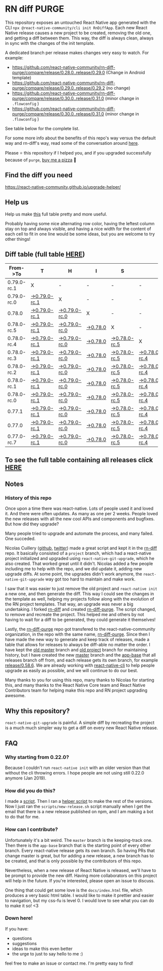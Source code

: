 # RN diff PURGE

This repository exposes an untouched React Native app generated with the CLI
`npx @react-native-community/cli init RnDiffApp`. Each new React Native release causes a new project to be created, removing the old one, and getting a diff between them. This way, the diff is always clean, always in sync with the changes of the init template.

A dedicated branch per release makes changes very easy
to watch. For example:

- https://github.com/react-native-community/rn-diff-purge/compare/release/0.28.0..release/0.29.0
  (Change in Android template)
- https://github.com/react-native-community/rn-diff-purge/compare/release/0.29.0..release/0.29.2
  (no change)
- https://github.com/react-native-community/rn-diff-purge/compare/release/0.30.0..release/0.31.0
  (minor change in `.flowconfig` )
- https://github.com/react-native-community/rn-diff-purge/compare/release/0.30.0..release/0.31.0
  (minor change in `.flowconfig` )

See table below for the complete list.

For some more info about the benefits of this repo's way versus the default way and rn-diff's way, read some of the conversation around [here](https://github.com/react-native-community/discussions-and-proposals/issues/68#issuecomment-452227478).

Please :star: this repository if I helped you, and if you upgraded successfully because of `purge`, [buy me a pizza](https://www.buymeacoffee.com/pvinis) :pizza:

## Find the diff you need

https://react-native-community.github.io/upgrade-helper/

## Help us

Help us make [this](https://react-native-community.github.io/rn-diff-purge) full table pretty and more useful.

Probably having some nice alternating row color, having the leftest column stay on top and always visible, and having a nice width for the content of each cell to fit in one line would be some ideas, but you are welcome to try other things!

## Diff table (full table [HERE](https://react-native-community.github.io/rn-diff-purge/))

| From->To    | T                                                                                                                         | H                                                                                                                         | I                                                                                                               | S                                                                                                                         |                                                                                                                           | I                                                                                                                         | S                                                                                                                         |                                                                                                                           | C                                                                                                                         | O                                                                                                               | O                                                                                                               | L |
| ----------- | ------------------------------------------------------------------------------------------------------------------------- | ------------------------------------------------------------------------------------------------------------------------- | --------------------------------------------------------------------------------------------------------------- | ------------------------------------------------------------------------------------------------------------------------- | ------------------------------------------------------------------------------------------------------------------------- | ------------------------------------------------------------------------------------------------------------------------- | ------------------------------------------------------------------------------------------------------------------------- | ------------------------------------------------------------------------------------------------------------------------- | ------------------------------------------------------------------------------------------------------------------------- | --------------------------------------------------------------------------------------------------------------- | --------------------------------------------------------------------------------------------------------------- | - |
| 0.79.0-rc.1 | X                                                                                                                         | -                                                                                                                         | -                                                                                                               | -                                                                                                                         | -                                                                                                                         | -                                                                                                                         | -                                                                                                                         | -                                                                                                                         | -                                                                                                                         | -                                                                                                               | -                                                                                                               | - |
| 0.79.0-rc.0 | [->0.79.0-rc.1](https://github.com/react-native-community/rn-diff-purge/compare/release/0.79.0-rc.0..release/0.79.0-rc.1) | X                                                                                                                         | -                                                                                                               | -                                                                                                                         | -                                                                                                                         | -                                                                                                                         | -                                                                                                                         | -                                                                                                                         | -                                                                                                                         | -                                                                                                               | -                                                                                                               | - |
| 0.78.0      | [->0.79.0-rc.1](https://github.com/react-native-community/rn-diff-purge/compare/release/0.78.0..release/0.79.0-rc.1)      | [->0.79.0-rc.0](https://github.com/react-native-community/rn-diff-purge/compare/release/0.78.0..release/0.79.0-rc.0)      | X                                                                                                               | -                                                                                                                         | -                                                                                                                         | -                                                                                                                         | -                                                                                                                         | -                                                                                                                         | -                                                                                                                         | -                                                                                                               | -                                                                                                               | - |
| 0.78.0-rc.5 | [->0.79.0-rc.1](https://github.com/react-native-community/rn-diff-purge/compare/release/0.78.0-rc.5..release/0.79.0-rc.1) | [->0.79.0-rc.0](https://github.com/react-native-community/rn-diff-purge/compare/release/0.78.0-rc.5..release/0.79.0-rc.0) | [->0.78.0](https://github.com/react-native-community/rn-diff-purge/compare/release/0.78.0-rc.5..release/0.78.0) | X                                                                                                                         | -                                                                                                                         | -                                                                                                                         | -                                                                                                                         | -                                                                                                                         | -                                                                                                                         | -                                                                                                               | -                                                                                                               | - |
| 0.78.0-rc.4 | [->0.79.0-rc.1](https://github.com/react-native-community/rn-diff-purge/compare/release/0.78.0-rc.4..release/0.79.0-rc.1) | [->0.79.0-rc.0](https://github.com/react-native-community/rn-diff-purge/compare/release/0.78.0-rc.4..release/0.79.0-rc.0) | [->0.78.0](https://github.com/react-native-community/rn-diff-purge/compare/release/0.78.0-rc.4..release/0.78.0) | [->0.78.0-rc.5](https://github.com/react-native-community/rn-diff-purge/compare/release/0.78.0-rc.4..release/0.78.0-rc.5) | X                                                                                                                         | -                                                                                                                         | -                                                                                                                         | -                                                                                                                         | -                                                                                                                         | -                                                                                                               | -                                                                                                               | - |
| 0.78.0-rc.3 | [->0.79.0-rc.1](https://github.com/react-native-community/rn-diff-purge/compare/release/0.78.0-rc.3..release/0.79.0-rc.1) | [->0.79.0-rc.0](https://github.com/react-native-community/rn-diff-purge/compare/release/0.78.0-rc.3..release/0.79.0-rc.0) | [->0.78.0](https://github.com/react-native-community/rn-diff-purge/compare/release/0.78.0-rc.3..release/0.78.0) | [->0.78.0-rc.5](https://github.com/react-native-community/rn-diff-purge/compare/release/0.78.0-rc.3..release/0.78.0-rc.5) | [->0.78.0-rc.4](https://github.com/react-native-community/rn-diff-purge/compare/release/0.78.0-rc.3..release/0.78.0-rc.4) | X                                                                                                                         | -                                                                                                                         | -                                                                                                                         | -                                                                                                                         | -                                                                                                               | -                                                                                                               | - |
| 0.78.0-rc.2 | [->0.79.0-rc.1](https://github.com/react-native-community/rn-diff-purge/compare/release/0.78.0-rc.2..release/0.79.0-rc.1) | [->0.79.0-rc.0](https://github.com/react-native-community/rn-diff-purge/compare/release/0.78.0-rc.2..release/0.79.0-rc.0) | [->0.78.0](https://github.com/react-native-community/rn-diff-purge/compare/release/0.78.0-rc.2..release/0.78.0) | [->0.78.0-rc.5](https://github.com/react-native-community/rn-diff-purge/compare/release/0.78.0-rc.2..release/0.78.0-rc.5) | [->0.78.0-rc.4](https://github.com/react-native-community/rn-diff-purge/compare/release/0.78.0-rc.2..release/0.78.0-rc.4) | [->0.78.0-rc.3](https://github.com/react-native-community/rn-diff-purge/compare/release/0.78.0-rc.2..release/0.78.0-rc.3) | X                                                                                                                         | -                                                                                                                         | -                                                                                                                         | -                                                                                                               | -                                                                                                               | - |
| 0.78.0-rc.1 | [->0.79.0-rc.1](https://github.com/react-native-community/rn-diff-purge/compare/release/0.78.0-rc.1..release/0.79.0-rc.1) | [->0.79.0-rc.0](https://github.com/react-native-community/rn-diff-purge/compare/release/0.78.0-rc.1..release/0.79.0-rc.0) | [->0.78.0](https://github.com/react-native-community/rn-diff-purge/compare/release/0.78.0-rc.1..release/0.78.0) | [->0.78.0-rc.5](https://github.com/react-native-community/rn-diff-purge/compare/release/0.78.0-rc.1..release/0.78.0-rc.5) | [->0.78.0-rc.4](https://github.com/react-native-community/rn-diff-purge/compare/release/0.78.0-rc.1..release/0.78.0-rc.4) | [->0.78.0-rc.3](https://github.com/react-native-community/rn-diff-purge/compare/release/0.78.0-rc.1..release/0.78.0-rc.3) | [->0.78.0-rc.2](https://github.com/react-native-community/rn-diff-purge/compare/release/0.78.0-rc.1..release/0.78.0-rc.2) | X                                                                                                                         | -                                                                                                                         | -                                                                                                               | -                                                                                                               | - |
| 0.78.0-rc.0 | [->0.79.0-rc.1](https://github.com/react-native-community/rn-diff-purge/compare/release/0.78.0-rc.0..release/0.79.0-rc.1) | [->0.79.0-rc.0](https://github.com/react-native-community/rn-diff-purge/compare/release/0.78.0-rc.0..release/0.79.0-rc.0) | [->0.78.0](https://github.com/react-native-community/rn-diff-purge/compare/release/0.78.0-rc.0..release/0.78.0) | [->0.78.0-rc.5](https://github.com/react-native-community/rn-diff-purge/compare/release/0.78.0-rc.0..release/0.78.0-rc.5) | [->0.78.0-rc.4](https://github.com/react-native-community/rn-diff-purge/compare/release/0.78.0-rc.0..release/0.78.0-rc.4) | [->0.78.0-rc.3](https://github.com/react-native-community/rn-diff-purge/compare/release/0.78.0-rc.0..release/0.78.0-rc.3) | [->0.78.0-rc.2](https://github.com/react-native-community/rn-diff-purge/compare/release/0.78.0-rc.0..release/0.78.0-rc.2) | [->0.78.0-rc.1](https://github.com/react-native-community/rn-diff-purge/compare/release/0.78.0-rc.0..release/0.78.0-rc.1) | X                                                                                                                         | -                                                                                                               | -                                                                                                               | - |
| 0.77.1      | [->0.79.0-rc.1](https://github.com/react-native-community/rn-diff-purge/compare/release/0.77.1..release/0.79.0-rc.1)      | [->0.79.0-rc.0](https://github.com/react-native-community/rn-diff-purge/compare/release/0.77.1..release/0.79.0-rc.0)      | [->0.78.0](https://github.com/react-native-community/rn-diff-purge/compare/release/0.77.1..release/0.78.0)      | [->0.78.0-rc.5](https://github.com/react-native-community/rn-diff-purge/compare/release/0.77.1..release/0.78.0-rc.5)      | [->0.78.0-rc.4](https://github.com/react-native-community/rn-diff-purge/compare/release/0.77.1..release/0.78.0-rc.4)      | [->0.78.0-rc.3](https://github.com/react-native-community/rn-diff-purge/compare/release/0.77.1..release/0.78.0-rc.3)      | [->0.78.0-rc.2](https://github.com/react-native-community/rn-diff-purge/compare/release/0.77.1..release/0.78.0-rc.2)      | [->0.78.0-rc.1](https://github.com/react-native-community/rn-diff-purge/compare/release/0.77.1..release/0.78.0-rc.1)      | [->0.78.0-rc.0](https://github.com/react-native-community/rn-diff-purge/compare/release/0.77.1..release/0.78.0-rc.0)      | X                                                                                                               | -                                                                                                               | - |
| 0.77.0      | [->0.79.0-rc.1](https://github.com/react-native-community/rn-diff-purge/compare/release/0.77.0..release/0.79.0-rc.1)      | [->0.79.0-rc.0](https://github.com/react-native-community/rn-diff-purge/compare/release/0.77.0..release/0.79.0-rc.0)      | [->0.78.0](https://github.com/react-native-community/rn-diff-purge/compare/release/0.77.0..release/0.78.0)      | [->0.78.0-rc.5](https://github.com/react-native-community/rn-diff-purge/compare/release/0.77.0..release/0.78.0-rc.5)      | [->0.78.0-rc.4](https://github.com/react-native-community/rn-diff-purge/compare/release/0.77.0..release/0.78.0-rc.4)      | [->0.78.0-rc.3](https://github.com/react-native-community/rn-diff-purge/compare/release/0.77.0..release/0.78.0-rc.3)      | [->0.78.0-rc.2](https://github.com/react-native-community/rn-diff-purge/compare/release/0.77.0..release/0.78.0-rc.2)      | [->0.78.0-rc.1](https://github.com/react-native-community/rn-diff-purge/compare/release/0.77.0..release/0.78.0-rc.1)      | [->0.78.0-rc.0](https://github.com/react-native-community/rn-diff-purge/compare/release/0.77.0..release/0.78.0-rc.0)      | [->0.77.1](https://github.com/react-native-community/rn-diff-purge/compare/release/0.77.0..release/0.77.1)      | X                                                                                                               | - |
| 0.77.0-rc.7 | [->0.79.0-rc.1](https://github.com/react-native-community/rn-diff-purge/compare/release/0.77.0-rc.7..release/0.79.0-rc.1) | [->0.79.0-rc.0](https://github.com/react-native-community/rn-diff-purge/compare/release/0.77.0-rc.7..release/0.79.0-rc.0) | [->0.78.0](https://github.com/react-native-community/rn-diff-purge/compare/release/0.77.0-rc.7..release/0.78.0) | [->0.78.0-rc.5](https://github.com/react-native-community/rn-diff-purge/compare/release/0.77.0-rc.7..release/0.78.0-rc.5) | [->0.78.0-rc.4](https://github.com/react-native-community/rn-diff-purge/compare/release/0.77.0-rc.7..release/0.78.0-rc.4) | [->0.78.0-rc.3](https://github.com/react-native-community/rn-diff-purge/compare/release/0.77.0-rc.7..release/0.78.0-rc.3) | [->0.78.0-rc.2](https://github.com/react-native-community/rn-diff-purge/compare/release/0.77.0-rc.7..release/0.78.0-rc.2) | [->0.78.0-rc.1](https://github.com/react-native-community/rn-diff-purge/compare/release/0.77.0-rc.7..release/0.78.0-rc.1) | [->0.78.0-rc.0](https://github.com/react-native-community/rn-diff-purge/compare/release/0.77.0-rc.7..release/0.78.0-rc.0) | [->0.77.1](https://github.com/react-native-community/rn-diff-purge/compare/release/0.77.0-rc.7..release/0.77.1) | [->0.77.0](https://github.com/react-native-community/rn-diff-purge/compare/release/0.77.0-rc.7..release/0.77.0) | X |

## To see the full table containing all releases click [HERE](https://react-native-community.github.io/rn-diff-purge/)

## Notes

### History of this repo

Once upon a time there was react-native. Lots of people used it and loved it. And there were often updates. As many as one per 2 weeks. People loved the new releases with all the new cool APIs and components and bugfixes. But how did they upgrade?

Many people tried to upgrade and automate the process, and many failed. One succeded.

Nicolas Cuillery ([github](https://github.com/ncuillery), [twitter](https://twitter.com/ncuillery)) made a great script and kept it in the [rn-diff](https://github.com/ncuillery/rn-diff) repo. It basically consisted of a `project` branch, which had a react-native project initialized and upgraded using `react-native-git-upgrade`, which he also created. That worked great until it didn't. Nicolas added a few people including me to help with the repo, and we did update it, adding new upgrade diffs. At some point, the upgrades didn't work anymore, the `react-native-git-upgrade` way got too hard to maintain and make work.

I saw that it was easier to just remove the old project and `react-native init` a new one, and then generate the diff. This way I could see the changes in the template as well, helping my projects follow along with the evolution of the RN project templates. That way, an upgrade was never a big undertaking. I forked [rn-diff](https://github.com/ncuillery/rn-diff) and created [rn-diff-purge](https://github.com/react-native-community/rn-diff-purge). The script changed, to remove and recreate the project. This helped me and others by not having to wait for a diff to be generated, they could generate it themselves!

Lastly, the [rn-diff-purge](https://github.com/react-native-community/rn-diff-purge) repo got transfered to the react-native-community organization, in the repo with the same name, [rn-diff-purge](https://github.com/react-native-community/rn-diff-purge). Since then I have made the new way to generate and keep track of releases, made a table that allows for releases to always be diff-able no matter the order. I have kept the [old master](https://github.com/react-native-community/rn-diff-purge/tree/old/master) branch and [old project](https://github.com/react-native-community/rn-diff-purge/tree/old/project) branch for maintaining history, but I have created the new [master](https://github.com/react-native-community/rn-diff-purge/tree/master) branch and the [app-base](https://github.com/react-native-community/rn-diff-purge/tree/app-base) that all releases branch off from, and each release gets its own branch, for example [release/0.58.6](https://github.com/react-native-community/rn-diff-purge/tree/release/0.58.6). We are already working with [react-native-cli](https://github.com/react-native-community/react-native-cli) to help people upgrade as easily as possible, and we will continue to do our best.

Many thanks to you for using this repo, many thanks to Nicolas for starting this, and many thanks to the React Native Core team and React Native Contributors team for helping make this repo and RN project upgrading awesome.

## Why this repository?

`react-native-git-upgrade` is painful. A simple diff by recreating the project is a much much simpler way to get a diff on every new React Native release.

## FAQ

### Why starting from 0.22.0?

Because I couldn't run `react-native init` with an older version than that without the cli throwing errors. I hope people are not using still 0.22.0 anymore (Jan 2019).

### How did you do this?

I made a [script](https://github.com/react-native-community/rn-diff-purge/blob/master/scripts/new-release.sh). Then I ran a [helper script](https://github.com/react-native-community/rn-diff-purge/blob/master/scripts/new-release.sh) to make the rest of the versions.
Now I just ran the `scripts/new-release.sh` script manually when I get the email that there is a new release published on npm, and I am making a bot to do that for me.

### How can I contribute?

Unfortunately it's a bit weird. The `master` branch is the keeping-track one. Then there is the `app-base` branch that is the starting point of every other branch. Every react-native release gets its own branch. So having PRs that change master is great, but for adding a new release, a new branch has to be created, and that is only possible by the contributors of this repo.

Nevertheless, when a new release of React Native is released, we'll have to be prompt to provide
the new diff. Having more collaborators on this project will help in the future. If you're interested, please open an issue to discuss.

One thing that could get some love is the `docs/index.html` file, which produces a very basic html table. I would like to make it prettier and easier to navigation, but my css-fu is level 0. I would love to see what you can do to make it so! <3

### Down here!

If you have:

- questions
- suggestions
- ideas to make this even better
- the urge to just to say hello to me :)

feel free to make an issue or contact me. I'm pretty easy to find!
